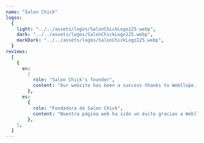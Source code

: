 ```yaml
---
name: "Salon Chick"
logos:
  {
    light: "../../assets/logos/SalonChickLogo125.webp",
    dark: "../../assets/logos/SalonChickLogo125.webp",
    markDark: "../../assets/logos/SalonChickLogo125.webp",
  }
reviews:
  [
    {
      en:
        {
          role: "Salon Chick's founder",
          content: "Our website has been a success thanks to Webllope. They helped with Google positioning, helping us attracting new clients and growing our business. Thanks!",
        },
      es:
        {
          role: "Fundadora de Salon Chick",
          content: "Nuestra página web ha sido un éxito gracias a Webllope. Nos han ayudado a posicionarnos en Google y atraer a más clientes a nuestro negocio. ¡Gracias! ",
        },
    },
  ]
---
```

